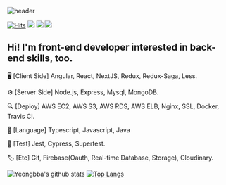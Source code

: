 ![header](https://capsule-render.vercel.app/api?type=wave&color=E45D4C&height=240&section=header&text=LEE%20YEONG%20MO&fontSize=55&fontColor=ffffff&fontAlignY=30&animation=twinkling)

[![Hits](https://hits.seeyoufarm.com/api/count/incr/badge.svg?url=https%3A%2F%2Fgithub.com%2Fyeongbba)](https://hits.seeyoufarm.com)
  <a href="https://blog.naver.com/samm162"><img src="https://img.shields.io/badge/Tech%20Blog-11B48A?style=flat-square&logo=NativeScript&logoColor=white&link=https://blog.naver.com/samm162"/></a>
  <a href="https://www.instagram.com/martien_lee/"><img src="https://img.shields.io/badge/Instagram-E4405F?style=flat-square&logo=Instagram&logoColor=white&link=https://www.instagram.com/martien_lee/"/></a>
  <a href="mailto:yeongmolee2@gmail.com"><img src="https://img.shields.io/badge/Gmail-d14836?style=flat-square&logo=Gmail&logoColor=white&link=yeongmolee2@gmail.com"/></a>

## Hi! I'm front-end developer interested in back-end skills, too.

🖥 [Client Side] Angular, React, NextJS, Redux, Redux-Saga, Less.

⚙️ [Server Side] Node.js, Express, Mysql, MongoDB.

🔍 [Deploy] AWS EC2, AWS S3, AWS RDS, AWS ELB, Nginx, SSL, Docker, Travis CI.

📗 [Language] Typescript, Javascript, Java

📃 [Test] Jest, Cypress, Supertest.

🏷 [Etc] Git, Firebase(Oauth, Real-time Database, Storage), Cloudinary.  

![Yeongbba's github stats](https://github-readme-stats.vercel.app/api?username=yeongbba&show_icons=true&hide_border=true)
[![Top Langs](https://github-readme-stats.vercel.app/api/top-langs/?username=yeongbba&layout=compact)](https://github.com/anuraghazra/github-readme-stats)
